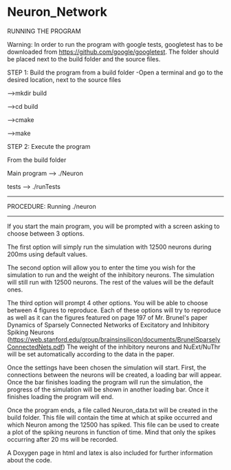 # Neuron_Network

RUNNING THE PROGRAM

Warning: In order to run the program with google tests, googletest has to be downloaded from
https://github.com/google/googletest. The folder should be placed next to the build folder and
the source files.

STEP 1: Build the program from a build folder
-Open a terminal and go to the desired location, next to the source files

-->mkdir build

-->cd build

-->cmake <Path to the src folder>

-->make

STEP 2: Execute the program

From the build folder

Main program  --> ./Neuron

tests --> ./runTests



- - - - - - - - - - - - - - - - - - - - - - - - - - - - - - - - - - - - - - -
   PROCEDURE: Running ./neuron
- - - - - - - - - - - - - - - - - - - - - - - - - - - - - - - - - - - - - -

If you start the main program, you will be prompted with a screen asking to choose between 3 options.

The first option will simply run the simulation with 12500 neurons during 200ms using default values.

The second option will allow you to enter the time you wish for the simulation to run and the weight
of the inhibitory neurons. The simulation will still run with 12500 neurons. The rest of the values
will be the default ones.

The third option will prompt 4 other options. You will be able to choose between 4 figures to
reproduce. Each of these options will try to reproduce as well as it can the figures featured on page
197 of Mr. Brunel's paper Dynamics of Sparsely Connected Networks of Excitatory and Inhibitory Spiking
Neurons (https://web.stanford.edu/group/brainsinsilicon/documents/BrunelSparselyConnectedNets.pdf)
The weight of the inhibitory neurons and NuExt/NuThr will be set automatically according to the data in
the paper.

Once the settings have been chosen the simulation will start. First, the connections between the neurons
will be created, a loading bar will appear. Once the bar finishes loading the program will run the
simulation, the progress of the simulation will be shown in another loading bar. Once it finishes loading
the program will end.

Once the program ends, a file called Neuron_data.txt will be created in the build folder. This file will
contain the time at which at spike occurred and which Neuron among the 12500 has spiked. This file can be
used to create a plot of the spiking neurons in function of time. Mind that only the spikes occurring after
20 ms will be recorded.

A Doxygen page in html and latex is also included for further information about the code.
